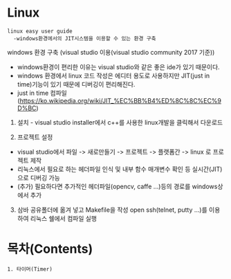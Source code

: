 # Linux
    linux easy user guide
      -windows환경에서의 JIT시스템을 이용할 수 있는 환경 구축

windows 환경 구축 (visual studio 이용(visual studio community 2017 기준))
   - windows환경이 편리한 이유는 visual studio와 같은 좋은 ide가 있기 때문이다.
   - windows 환경에서 linux 코드 작성은 에디터 용도로 사용하지만 JIT(just in time)기능이 있기 때문에 디버깅이 편리해진다. 
   - just in time 컴파일 (https://ko.wikipedia.org/wiki/JIT_%EC%BB%B4%ED%8C%8C%EC%9D%BC)
  
  1. 설치
    - visual studio installer에서 c++를 사용한 linux개발을 클릭해서 다운로드
  
  2. 프로젝트 설정
   - visual studio에서 파일 -> 새로만들기 -> 프로젝트 -> 플랫폼간 -> linux 로 프로젝트 제작
   - 리눅스에서 필요로 하는 헤더파일 인식 및 내부 함수 매개변수 확인 등 실시간(JIT)으로 디버깅 가능
   - (추가) 필요하다면 추가적인 헤더파일(opencv, caffe ...)등의 경로를 windows상에서 추가
  
  3. 삼바 공유폴더에 옮겨 넣고 Makefile을 작성
    open ssh(telnet, putty ...)를 이용하여 리눅스 쉘에서 컴파일 실행

# 목차(Contents)

    1. 타이머(Timer)
